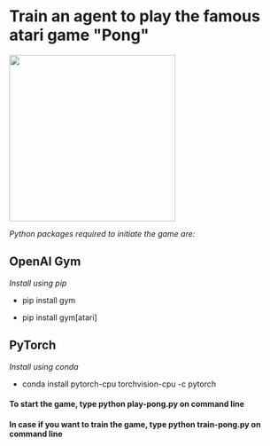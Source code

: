 # Train an agent to play the famous atari game "Pong"

<img src="https://github.com/dsaichand3/Reinforcement-Learning/blob/master/pong-video/screen.mov" width="300">

*Python packages required to initiate the game are:*

## OpenAI Gym

*Install using pip*

- pip install gym

- pip install gym[atari]

## PyTorch

*Install using conda*

- conda install pytorch-cpu torchvision-cpu -c pytorch

#### To start the game, type python play-pong.py on command line

#### In case if you want to train the game, type python train-pong.py on command line
